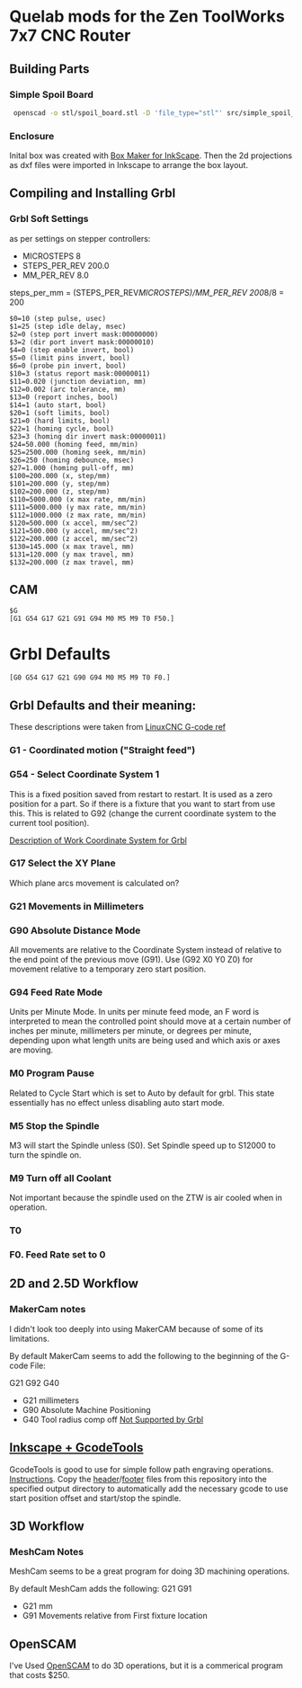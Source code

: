 # Quelab mods for the Zen ToolWorks 7x7 CNC Router

## Building Parts
### Simple Spoil Board

```sh
 openscad -o stl/spoil_board.stl -D 'file_type="stl"' src/simple_spoil_board.scad
```

### Enclosure
Inital box was created with [Box Maker for InkScape](http://wyolum.com/t-slot-boxmaker/). Then the 2d projections as dxf files were imported in Inkscape to arrange the box layout.

## Compiling and Installing Grbl

### Grbl Soft Settings
as per settings on stepper controllers: 
* MICROSTEPS 8
* STEPS_PER_REV 200.0
* MM_PER_REV 8.0 

steps_per_mm = (STEPS_PER_REV*MICROSTEPS)/MM_PER_REV
	200*8/8 = 200

```gcode
$0=10 (step pulse, usec)
$1=25 (step idle delay, msec)
$2=0 (step port invert mask:00000000)
$3=2 (dir port invert mask:00000010)
$4=0 (step enable invert, bool)
$5=0 (limit pins invert, bool)
$6=0 (probe pin invert, bool)
$10=3 (status report mask:00000011)
$11=0.020 (junction deviation, mm)
$12=0.002 (arc tolerance, mm)
$13=0 (report inches, bool)
$14=1 (auto start, bool)
$20=1 (soft limits, bool)
$21=0 (hard limits, bool)
$22=1 (homing cycle, bool)
$23=3 (homing dir invert mask:00000011)
$24=50.000 (homing feed, mm/min)
$25=2500.000 (homing seek, mm/min)
$26=250 (homing debounce, msec)
$27=1.000 (homing pull-off, mm)
$100=200.000 (x, step/mm)
$101=200.000 (y, step/mm)
$102=200.000 (z, step/mm)
$110=5000.000 (x max rate, mm/min)
$111=5000.000 (y max rate, mm/min)
$112=1000.000 (z max rate, mm/min)
$120=500.000 (x accel, mm/sec^2)
$121=500.000 (y accel, mm/sec^2)
$122=200.000 (z accel, mm/sec^2)
$130=145.000 (x max travel, mm)
$131=120.000 (y max travel, mm)
$132=200.000 (z max travel, mm)
```

## CAM
```
$G
[G1 G54 G17 G21 G91 G94 M0 M5 M9 T0 F50.]
```
# Grbl Defaults
```
[G0 G54 G17 G21 G90 G94 M0 M5 M9 T0 F0.]
```

## Grbl Defaults and their meaning:
These descriptions were taken from [LinuxCNC G-code ref](http://linuxcnc.org/docs/html/gcode.html)
### G1  - Coordinated motion ("Straight feed")

### G54 - Select Coordinate System 1
This is a fixed position saved from restart to restart. It is used as a zero position for a part. So if there is a fixture
that you want to start from use this. This is related to G92 (change the current coordinate system to the current tool position). 

[Description of Work Coordinate System for Grbl](http://www.shapeoko.com/wiki/index.php/G-Code#Using_the_Work_Coordinate_Systems)

### G17 Select the XY Plane
Which plane arcs movement is calculated on?

### G21 Movements in Millimeters

### G90 Absolute Distance Mode
All movements are relative to the Coordinate System instead of relative to the end point of the previous move (G91). Use (G92 X0 Y0 Z0) for movement relative to a temporary zero start position.

### G94 Feed Rate Mode
Units per Minute Mode. In units per minute feed mode, an F word is interpreted to mean the controlled point should move at a certain number of inches per minute, millimeters per minute, or degrees per minute, depending upon what length units are being used and which axis or axes are moving.

### M0 Program Pause
Related to Cycle Start which is set to Auto by default for grbl. This state essentially has no effect unless disabling auto start mode.

### M5 Stop the Spindle
M3 will start the Spindle unless (S0). Set Spindle speed up to S12000 to turn the spindle on.

### M9 Turn off all Coolant
Not important because the spindle used on the ZTW is air cooled when in operation. 

### T0
### F0. Feed Rate set to 0

## 2D and 2.5D Workflow

### MakerCam notes
I didn't look too deeply into using MakerCAM because of some of its limitations.

By default MakerCam seems to add the following to the beginning of the G-code File:

G21 G92 G40
* G21 millimeters
* G90 Absolute Machine Positioning
* G40 Tool radius comp off [Not Supported by Grbl](http://www.shapeoko.com/wiki/index.php/G-Code#G-code_Not_supported_by_Grbl)

## [Inkscape + GcodeTools](https://github.com/cnc-club/gcodetools)
GcodeTools is good to use for simple follow path engraving operations.
[Instructions](http://www.shapeoko.com/wiki/index.php/User:BHSPitMonkey/Inkscape_and_Gcodetools_Tutorial#Document_Setup).
Copy the [header](./header)/[footer](./footer) files from this repository into the specified output directory to automatically add the necessary gcode to use start position offset and start/stop the spindle.

## 3D Workflow

### MeshCam Notes
MeshCam seems to be a great program for doing 3D machining operations.

By default MeshCam adds the following: G21 G91
* G21 mm
* G91 Movements relative from First fixture location


## OpenSCAM
I've Used [OpenSCAM](http://openscam.com/download.html) to do 3D operations, but it is a commerical program that costs $250.

